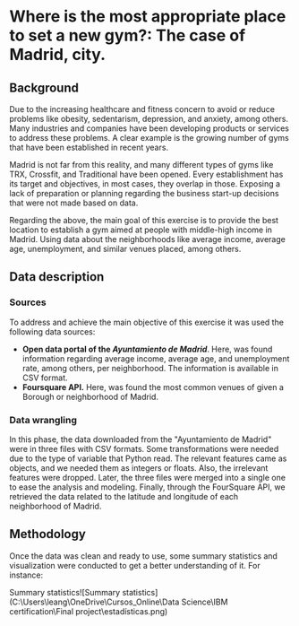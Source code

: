 # Where is the most appropriate place to set a new gym?: The case of Madrid, city.

## Background 

Due to the increasing healthcare and fitness concern to avoid or reduce problems like obesity, sedentarism, depression, and anxiety, among others. Many industries and companies have been developing products or services to address these problems. A clear example is the growing number of gyms that have been established in recent years. 

Madrid is not far from this reality, and many different types of gyms like TRX, Crossfit, and Traditional have been opened. Every establishment has its target and objectives, in most cases, they overlap in those. Exposing a lack of preparation or planning regarding the business start-up decisions that were not made based on data.

Regarding the above, the main goal of this exercise is to provide the best location to establish a gym aimed at people with middle-high income in Madrid. Using data about the neighborhoods like average income, average age, unemployment, and similar venues placed, among others. 

## Data description

### Sources

To address and achieve the main objective of this exercise it was used the following data sources:

- **Open data portal of the _Ayuntamiento de Madrid_**. Here, was found information regarding average income, average age, and unemployment rate, among others, per neighborhood. The information is available in CSV format. 
- **Foursquare API.** Here, was found the most common venues of given a Borough or neighborhood of Madrid.  

### Data wrangling

In this phase, the data downloaded from the "Ayuntamiento de Madrid" were in three files with CSV formats. Some transformations were needed due to the type of variable that Python read. The relevant features came as objects, and we needed them as integers or floats. Also, the irrelevant features were dropped. Later, the three files were merged into a single one to ease the analysis and modeling. Finally, through the FourSquare API, we retrieved the data related to the latitude and longitude of each neighborhood of Madrid. 

## Methodology

Once the data was clean and ready to use, some summary statistics and visualization were conducted to get a better understanding of it. For instance:

Summary statistics![Summary statistics](C:\Users\leang\OneDrive\Cursos_Online\Data Science\IBM certification\Final project\estadísticas.png) 

